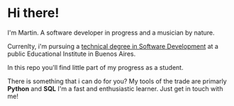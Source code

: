 # Hi there!

I'm Martin. A software developer in progress and a musician by nature.

Currenlty, i'm pursuing a [technical degree in Software Development](https://www.ifts18.edu.ar/carreras/tsds/plan-tsds) at a public Educational Institute in Buenos Aires.


In this repo you'll find little part of my progress as a student. 


There is something that i can do for you? 
My tools of the trade are primarly **Python** and **SQL**
I'm a fast and enthusiastic learner. Just get in touch with me!



